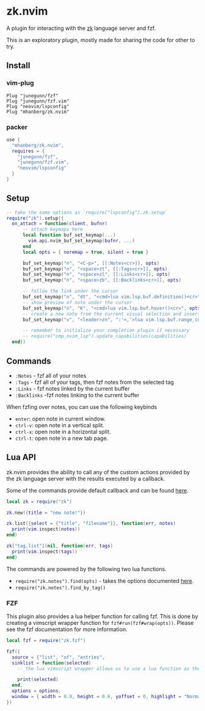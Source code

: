 # zk.nvim

A plugin for interacting with the [zk](https://github.com/mickael-menu/zk) language server and fzf.

This is an exploratory plugin, mostly made for sharing the code for other to try.

## Install

### vim-plug

```vim
Plug "junegunn/fzf"
Plug "junegunn/fzf.vim"
Plug "neovim/lspconfig"
Plug "mhanberg/zk.nvim"
```

### packer

```lua
use {
  "mhanberg/zk.nvim",
  requires = {
    "junegunn/fzf",
    "junegunn/fzf.vim",
    "neovim/lspconfig"
  }
}
```

## Setup

```lua
-- take the same options as `require("lspconfig").zk.setup`
require("zk").setup({
  on_attach = function(client, bufnr)
      -- attach keymaps here
      local function buf_set_keymap(...)
        vim.api.nvim_buf_set_keymap(bufnr, ...)
      end
      local opts = { noremap = true, silent = true }

      buf_set_keymap("n", "<C-p>", [[:Notes<cr>]], opts)
      buf_set_keymap("n", "<space>zt", [[:Tags<cr>]], opts)
      buf_set_keymap("n", "<space>zl", [[:Links<cr>]], opts)
      buf_set_keymap("n", "<space>zb", [[:Backlinks<cr>]], opts)

      -- follow the link under the cursor
      buf_set_keymap("n", "dt", "<cmd>lua vim.lsp.buf.definition()<cr>", opts)
      -- show preview of note under the cursor 
      buf_set_keymap("n", "K", "<cmd>lua vim.lsp.buf.hover()<cr>", opts)
      -- create a new note from the current visual selection and insert a link to it.
      buf_set_keymap("v", "<leader>zn", ":'<,'>lua vim.lsp.buf.range_code_action()<cr>", opts)

      -- remember to initialize your completion plugin if necessary
      -- require("cmp_nvim_lsp").update_capabilities(capabilities)
  end})
```

## Commands

- `:Notes` - fzf all of your notes
- `:Tags` - fzf all of your tags, then fzf notes from the selected tag
- `:Links` - fzf notes linked by the current buffer
- `:Backlinks` -fzf notes linking to the current buffer

When fzfing over notes, you can use the following keybinds

- `enter`: open note in current window.
- `ctrl-v`: open note in a vertical split.
- `ctrl-x`: open note in a horizontal split.
- `ctrl-t`: open note in a new tab page.

## Lua API

zk.nvim provides the ability to call any of the custom actions provided by the zk language server with the results executed by a callback.

Some of the commands provide default callback and can be found [here](https://github.com/mhanberg/zk.nvim/blob/main/lua/zk/init.lua).

```lua
local zk = require("zk")

zk.new({title = "new note!"})

zk.list({select = {"title", "filename"}}, function(err, notes)
  print(vim.inspect(notes))
end)

zk["tag.list"](nil, function(err, tags)
  print(vim.inspect(tags))
end)
```

The commands are powered by the following two lua functions.

- `require("zk.notes").find(opts)` - takes the options documented [here](https://github.com/mickael-menu/zk/blob/main/docs/editors-integration.md#zklist).
- `require("zk.notes").find_by_tag()`

### FZF

This plugin also provides a lua helper function for calling fzf. This is done by creating a vimscript wrapper function for `fzf#run(fzf#wrap(opts))`. Please see the fzf documentation for more information.

```lua
local fzf = require("zk.fzf")

fzf({
  source = {"list", "of", "entries",
  sinklist = function(selected)
    -- the lua vimscript wrapper allows us to use a lua function as the sink or sinklist.o

    print(selected)
  end,
  options = options,
  window = { width = 0.9, height = 0.6, yoffset = 0, highlight = "Normal" },
})
```
